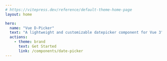 ```yaml
---
# https://vitepress.dev/reference/default-theme-home-page
layout: home

hero:
  name: "Vue D-Picker"
  text: "A lightweight and customizable datepicker component for Vue 3"
  actions:
    - theme: brand
      text: Get Started
      link: /components/date-picker
---
```

